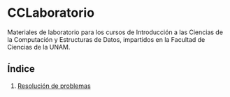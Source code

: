# CCLaboratorio
Materiales de laboratorio para los cursos de Introducción a las Ciencias de la Computación y Estructuras de Datos, impartidos en la Facultad de Ciencias de la UNAM.

## Índice
1. [Resolución de problemas](https://docs.google.com/document/d/1wCi954Bkd3gNYsjPGxeDXHhyYCf7XMmwz8f8JMkz2IA/edit?usp=sharing "Resolución de problemas")
